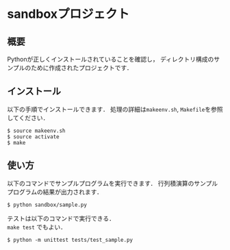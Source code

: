 # sandboxプロジェクト

## 概要

Pythonが正しくインストールされていることを確認し，
ディレクトリ構成のサンプルのために作成されたプロジェクトです．

## インストール

以下の手順でインストールできます．
処理の詳細は`makeenv.sh`, `Makefile`を参照してください．

```
$ source makeenv.sh
$ source activate
$ make
```

## 使い方

以下のコマンドでサンプルプログラムを実行できます．
行列積演算のサンプルプログラムの結果が出力されます．

```
$ python sandbox/sample.py
```

テストは以下のコマンドで実行できる．   
`make test` でもよい．

```
$ python -m unittest tests/test_sample.py
```
